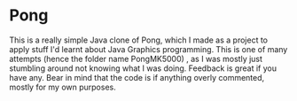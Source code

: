 Pong
====

This is a really simple Java clone of Pong, which I made as a project to apply stuff I'd learnt about Java Graphics programming. This is one of many attempts (hence the folder name PongMK5000) , as I was mostly just stumbling around not knowing what I was doing. Feedback is great if you have any. Bear in mind that the code is if anything overly commented, mostly for my own purposes. 
 
